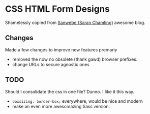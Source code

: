 # CSS HTML Form Designs
Shamelessly copied from [Sanwebe (Saran Chamling)](https://www.sanwebe.com/2014/08/css-html-forms-designs) awesome blog. 

## Changes
Made a few changes to improve new features premariy 
* removed the now no obsolete (thank gawd) browser prefixes.
* change URLs to secure agnostic ones


## TODO
Should I consolidate the css in one file? Dunno. I like it this way. 
* `boxsizing: border-box;` everywhere, would be nice and modern
* make an even more awesomazing Sass version. 
